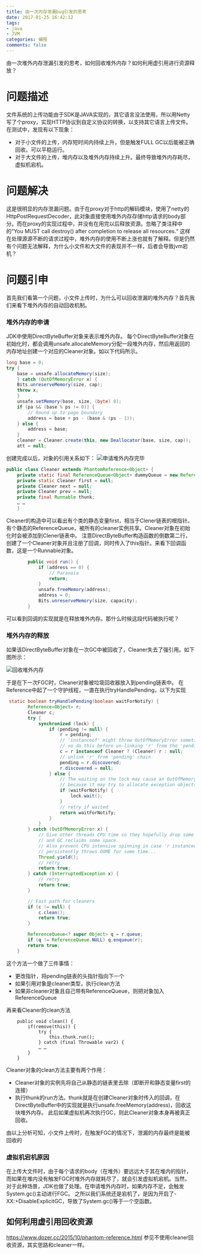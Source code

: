 ```yaml
---
title: 由一次内存泄漏bug引发的思考
date: 2017-01-25 16:42:12
tags:
- java
- JVM
categories: 编程
comments: false
---
```

由一次堆外内存泄漏引发的思考，如何回收堆外内存？如何利用虚引用进行资源释放？
<!--more-->

# 问题描述
文件系统的上传功能由于SDK是JAVA实现的，其它语言没法使用，所以用Netty写了个proxy，实现HTTP协议到自定义协议的转换，以支持其它语言上传文件。在测试中，发现有以下现象：

* 对于小文件的上传，内存短时间内持续上升，但是触发FULL GC以后能被正确回收。可以平稳运行。
* 对于大文件的上传，堆内存以及堆外内存持续上升。最终导致堆外内存耗尽，虚拟机宕机。

# 问题解决

这是很明显的内存泄漏问题。由于在proxy对于http的解码模块，使用了netty的HttpPostRequestDecoder，此对象直接使用堆外内存存储http请求的body部分。而在proxy的实现过程中，并没有在用完以后释放资源。忽略了类注释中的“You MUST call destroy() after completion to release all resources.“
这样在处理源源不断的请求过程中，堆外内存的使用不断上涨也就有了解释。但是仍然有个问题无法解释，为什么小文件和大文件的表现并不一样，后者会导致jvm宕机？

# 问题引申

首先我们看第一个问题，小文件上传时，为什么可以回收泄漏的堆外内存？首先我们来看下堆外内存的自动回收机制。

### 堆外内存的申请
JDK中使用DirectByteBuffer对象来表示堆外内存。
每个DirectByteBuffer对象在初始化时，都会调用unsafe.allocateMemory分配一段堆外内存，然后用返回的内存地址创建一个对应的Cleaner对象。如以下代码所示。

```java
long base = 0;
try {
	base = unsafe.allocateMemory(size);
	} catch (OutOfMemoryError x) {
    Bits.unreserveMemory(size, cap);
    throw x;
    }
    unsafe.setMemory(base, size, (byte) 0);
    if (pa && (base % ps != 0)) {
        // Round up to page boundary
        address = base + ps - (base & (ps - 1));
    } else {
        address = base;
    }
    cleaner = Cleaner.create(this, new Deallocator(base, size, cap));
    att = null;
```
创建完成以后，对象的引用关系如下：
![申请堆外内存完毕](http://cyblog.oss-cn-hangzhou.aliyuncs.com/%E7%94%B1%E4%B8%80%E6%AC%A1%E5%86%85%E5%AD%98%E6%B3%84%E6%BC%8Fbug%E5%BC%95%E5%8F%91%E7%9A%84%E6%80%9D%E8%80%83/%E7%94%B3%E8%AF%B7%E5%A0%86%E5%A4%96%E5%86%85%E5%AD%98.png)

```java
public class Cleaner extends PhantomReference<Object> {
    private static final ReferenceQueue<Object> dummyQueue = new ReferenceQueue();
    private static Cleaner first = null;
    private Cleaner next = null;
    private Cleaner prev = null;
    private final Runnable thunk;
    … …
    }
```
Cleaner的构造中可以看出有个类的静态变量first，相当于Clener链表的根指针。有个静态的ReferenceQueue，被所有的cleaner实例共享。Cleaner对象在初始化时会被添加到Clener链表中。
注意DirectByteBuffer构造函数的倒数第二行，创建了一个Cleaner对象并且注册了回调，同时传入了this指针。来看下回调函数，这是一个Runnable对象。

```java
        public void run() {
            if (address == 0) {
                // Paranoia
                return;
            }
            unsafe.freeMemory(address);
            address = 0;
            Bits.unreserveMemory(size, capacity);
        }
```
可以看到回调的实现就是在释放堆外内存。那什么时候这段代码被执行呢？

### 堆外内存的释放

如果该DirectByteBuffer对象在一次GC中被回收了，Cleaner失去了强引用。如下图所示：

![回收堆外内存](http://cyblog.oss-cn-hangzhou.aliyuncs.com/%E7%94%B1%E4%B8%80%E6%AC%A1%E5%86%85%E5%AD%98%E6%B3%84%E6%BC%8Fbug%E5%BC%95%E5%8F%91%E7%9A%84%E6%80%9D%E8%80%83/%E5%9B%9E%E6%94%B6%E5%A0%86%E5%A4%96%E5%86%85%E5%AD%98.png)

于是在下一次FGC时，Cleaner对象被垃圾回收器放入到pending链表中。
在Reference中起了一个守护线程，一直在执行tryHandlePending，以下为实现

```java
 static boolean tryHandlePending(boolean waitForNotify) {
        Reference<Object> r;
        Cleaner c;
        try {
            synchronized (lock) {
                if (pending != null) {
                    r = pending;
                    // 'instanceof' might throw OutOfMemoryError sometimes
                    // so do this before un-linking 'r' from the 'pending' chain...
                    c = r instanceof Cleaner ? (Cleaner) r : null;
                    // unlink 'r' from 'pending' chain
                    pending = r.discovered;
                    r.discovered = null;
                } else {
                    // The waiting on the lock may cause an OutOfMemoryError
                    // because it may try to allocate exception objects.
                    if (waitForNotify) {
                        lock.wait();
                    }
                    // retry if waited
                    return waitForNotify;
                }
            }
        } catch (OutOfMemoryError x) {
            // Give other threads CPU time so they hopefully drop some live references
            // and GC reclaims some space.
            // Also prevent CPU intensive spinning in case 'r instanceof Cleaner' above
            // persistently throws OOME for some time...
            Thread.yield();
            // retry
            return true;
        } catch (InterruptedException x) {
            // retry
            return true;
        }

        // Fast path for cleaners
        if (c != null) {
            c.clean();
            return true;
        }

        ReferenceQueue<? super Object> q = r.queue;
        if (q != ReferenceQueue.NULL) q.enqueue(r);
        return true;
    }
```
这个方法一个做了三件事情：

* 更改指针，将pending链表的头指针指向下一个
* 如果引用对象是cleaner类型，执行clean方法
* 如果非cleaner对象且自己带有ReferenceQueue，则把对象加入ReferenceQueue

再来看Cleaner的clean方法

```
    public void clean() {
        if(remove(this)) {
            try {
                this.thunk.run();
            } catch (final Throwable var2) {
            … …
        }
    }
```
Cleaner对象的clean方法主要有两个作用：

* Cleaner对象的实例先将自己从静态的链表里去除（即断开和静态变量first的连接）
* 执行thunk的run方法。thunk就是在创建Cleaner对象时传入的回调，在DirectByteBuffer中的实现就是执行unsafe.freeMemory(address)，回收这块堆外内存。
此后如果虚拟机再次执行GC，则此Cleaner对象本身再被真正回收。

由以上分析可知，小文件上传时，在触发FGC的情况下，泄漏的内存最终是能被回收的

### 虚拟机宕机原因

在上传大文件时，由于每个请求的body（在堆外）要远远大于其在堆内的指针，而如果在堆内没有触发FGC时堆外内存就耗尽了，就会引发虚拟机宕机。当然，对于此种场景，JDK也做了处理。在申请堆外内存时，如果内存不足，会触发System.gc()主动进行FGC。
之所以我们系统还是宕机了，是因为开启了-XX:+DisableExplicitGC，导致了System.gc()等于一个空函数。

## 如何利用虚引用回收资源
https://www.dozer.cc/2015/10/phantom-reference.html
参见不使用cleaner回收资源，其实思路和cleaner一样。
